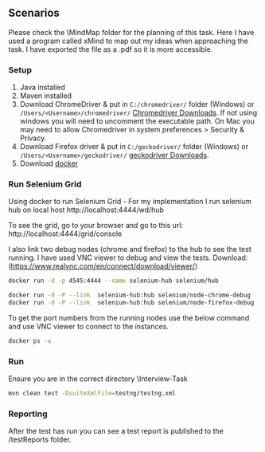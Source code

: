 ## Scenarios
Please check the \MindMap folder for the planning of this task. Here I have used a program called xMind to map out my ideas when approaching the task. I have exported the file as a .pdf so it is more accessible. 

### Setup
1. Java installed
2. Maven installed
3. Download ChromeDriver & put in `C:/chromedriver/` folder (Windows) or `/Users/<Username>/chromedriver/` [Chromedriver Downloads](http://chromedriver.chromium.org/downloads). If not using windows you will need to uncomment the executable path. On Mac you may need to allow Chromedriver in system preferences > Security & Privacy.
4. Download Firefox driver & put in `C:/geckodriver/` folder (Windows) or `/Users/<Username>/geckodriver/` [geckodriver Downloads](https://github.com/mozilla/geckodriver/releases?ref=hackernoon.com). 
5. Download [docker](https://docs.docker.com/get-docker/)

### Run Selenium Grid
Using docker to run Selenium Grid - For my implementation I run selenium hub on local host http://localhost:4444/wd/hub 

To see the grid, go to your browser and go to this url: http://localhost:4444/grid/console

I also link two debug nodes (chrome and firefox) to the hub to see the test running. I have used VNC viewer to debug and view the tests. Download: (https://www.realvnc.com/en/connect/download/viewer/)

```sh
docker run -d -p 4545:4444 --name selenium-hub selenium/hub

docker run -d -P --link  selenium-hub:hub selenium/node-chrome-debug
docker run -d -P --link  selenium-hub:hub selenium/node-firefox-debug
```

To get the port numbers from the running nodes use the below command and use VNC viewer to connect to the instances.

```sh
docker ps -a 
```

### Run
Ensure you are in the correct directory \Interview-Task

```sh
mvn clean test -DsuiteXmlFile=testng/testng.xml
```

### Reporting
After the test has run you can see a test report is published to the /testReports folder.
